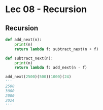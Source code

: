 # Lec 08 - Recursion

## Recursion

```py
def add_next(n):
    print(n)
    return lambda f: subtract_next(n + f)

def subtract_next(n):
    print(n)
    return lambda f: add_next(n - f)

add_next(2500)(500)(1000)(24)
'''
2500
3000
2000
2024
'''
```
